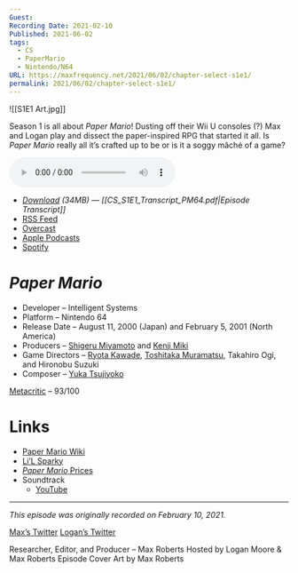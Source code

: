 ```yaml
---
Guest: 
Recording Date: 2021-02-10
Published: 2021-06-02
tags:
  - CS
  - PaperMario
  - Nintendo/N64
URL: https://maxfrequency.net/2021/06/02/chapter-select-s1e1/
permalink: 2021/06/02/chapter-select-s1e1/
---
```

![[S1E1 Art.jpg]]

Season 1 is all about *Paper Mario*! Dusting off their Wii U consoles (?) Max and Logan play and dissect the paper-inspired RPG that started it all. Is *Paper Mario* really all it’s crafted up to be or is it a soggy mâché of a game?

<audio controls>
  <source src="https://traffic.libsyn.com/chapterselectpod/CS_S1E1_Paper_Mario_Final.mp3">
</audio>

- *[Download](https://traffic.libsyn.com/chapterselectpod/CS_S1E1_Paper_Mario_Final.mp3) (34MB)  — [[CS_S1E1_Transcript_PM64.pdf|Episode Transcript]]*
- [RSS Feed](https://chapterselectpod.libsyn.com/rss)
- [Overcast](https://overcast.fm/itunes1568777352/chapter-select)
- [Apple Podcasts](https://podcasts.apple.com/us/podcast/chapter-select/id1568777352)
- [Spotify](https://open.spotify.com/show/4f1TLZXbwtSX7uHROe9KlS)

# *Paper Mario*

- Developer – Intelligent Systems
- Platform – Nintendo 64
- Release Date – August 11, 2000 (Japan) and February 5, 2001 (North America)
- Producers – [Shigeru Miyamoto](https://en.wikipedia.org/wiki/Shigeru_Miyamoto) and [Kenji Miki](https://nintendo.fandom.com/wiki/Kenji_Miki)
- Game Directors – [Ryota Kawade](https://www.mariowiki.com/Ryota_Kawade), [Toshitaka Muramatsu](https://nintendo.fandom.com/wiki/Toshitaka_Muramatsu), Takahiro Ogi, and Hironobu Suzuki
- Composer – [Yuka Tsujiyoko](https://en.wikipedia.org/wiki/Yuka_Tsujiyoko)

[Metacritic](https://www.metacritic.com/game/nintendo-64/paper-mario) – 93/100
# Links

- [Paper Mario Wiki](https://www.mariowiki.com/Paper_Mario)
- [Li’L Sparky](https://www.mariowiki.com/Li%27l_Sparky)
- [*Paper Mario* Prices](https://www.pricecharting.com/game/nintendo-64/paper-mario)
- Soundtrack
	- [YouTube](https://youtube.com/playlist?list=PLO1Tb0ibatGMZZWoOOoZY_PHWzXkz7kFe)

---
*This episode was originally recorded on February 10, 2021.*

[Max’s Twitter](https://www.twitter.com/maxroberts143)
[Logan’s Twitter](https://www.twitter.com/mooreman12)

Researcher, Editor, and Producer – Max Roberts
Hosted by Logan Moore & Max Roberts
Episode Cover Art by Max Roberts
